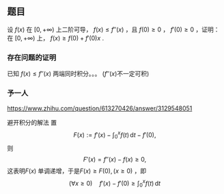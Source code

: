 ## 题目
设 $f(x)$ 在 $[0,+∞)$ 上二阶可导， $f(x)≤f''(x)$ ，且 $f(0)≥0$ ， $f'(0)≥0$ ，证明：在 $[0,+∞)$ 上， $f(x)≥f(0)+f'(0)x$ .

### 存在问题的证明

已知 ${ f(x) \leqslant f''(x) }$ 两端同时积分。。。
($f''(x)$不一定可积)


### 予一人
https://www.zhihu.com/question/613270426/answer/3129548051

避开积分的解法
置
$$
F(x) := f'(x) - \int_{0}^{x} f(t) \, \mathrm{d}t - f'(0) ,
$$
则
$$
F'(x) = f''(x) - f(x) \geqslant 0,
$$
这表明${ F(x) }$ 单调递增，于是${ F(x) \geqslant F(0),(x \geqslant 0) }$ ，即
$$
(\forall x \geqslant 0) \quad 
f'(x) - f'(0) \geqslant \int_{0}^{x} f(t) \, \mathrm{d}t 
$$
